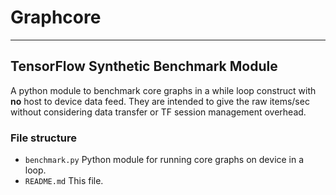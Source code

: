# Graphcore
---
## TensorFlow Synthetic Benchmark Module

A python module to benchmark core graphs in a while loop construct with **no** host to device data feed.
They are intended to give the raw items/sec without considering data transfer or TF session
management overhead.

### File structure
* `benchmark.py` Python module for running core graphs on device in a loop.
* `README.md` This file.

